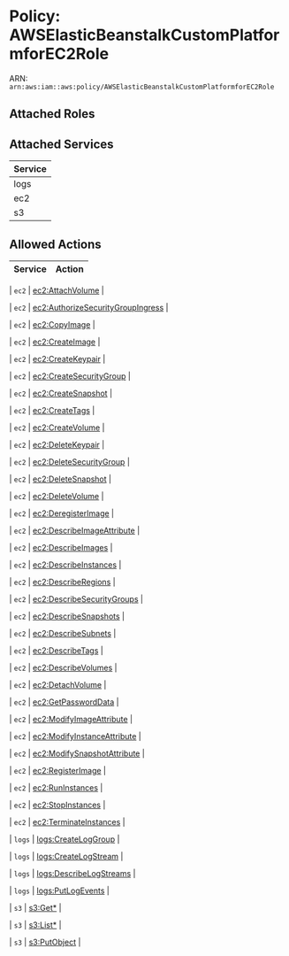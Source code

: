# Policy: AWSElasticBeanstalkCustomPlatformforEC2Role

ARN: `arn:aws:iam::aws:policy/AWSElasticBeanstalkCustomPlatformforEC2Role`

## Attached Roles

## Attached Services

| Service |
|---------|
| logs |
| ec2 |
| s3 |

## Allowed Actions

| Service | Action |
|:-------:|--------|

| `ec2` | [ec2:AttachVolume](../actions.md#ec2:attachvolume) |

| `ec2` | [ec2:AuthorizeSecurityGroupIngress](../actions.md#ec2:authorizesecuritygroupingress) |

| `ec2` | [ec2:CopyImage](../actions.md#ec2:copyimage) |

| `ec2` | [ec2:CreateImage](../actions.md#ec2:createimage) |

| `ec2` | [ec2:CreateKeypair](../actions.md#ec2:createkeypair) |

| `ec2` | [ec2:CreateSecurityGroup](../actions.md#ec2:createsecuritygroup) |

| `ec2` | [ec2:CreateSnapshot](../actions.md#ec2:createsnapshot) |

| `ec2` | [ec2:CreateTags](../actions.md#ec2:createtags) |

| `ec2` | [ec2:CreateVolume](../actions.md#ec2:createvolume) |

| `ec2` | [ec2:DeleteKeypair](../actions.md#ec2:deletekeypair) |

| `ec2` | [ec2:DeleteSecurityGroup](../actions.md#ec2:deletesecuritygroup) |

| `ec2` | [ec2:DeleteSnapshot](../actions.md#ec2:deletesnapshot) |

| `ec2` | [ec2:DeleteVolume](../actions.md#ec2:deletevolume) |

| `ec2` | [ec2:DeregisterImage](../actions.md#ec2:deregisterimage) |

| `ec2` | [ec2:DescribeImageAttribute](../actions.md#ec2:describeimageattribute) |

| `ec2` | [ec2:DescribeImages](../actions.md#ec2:describeimages) |

| `ec2` | [ec2:DescribeInstances](../actions.md#ec2:describeinstances) |

| `ec2` | [ec2:DescribeRegions](../actions.md#ec2:describeregions) |

| `ec2` | [ec2:DescribeSecurityGroups](../actions.md#ec2:describesecuritygroups) |

| `ec2` | [ec2:DescribeSnapshots](../actions.md#ec2:describesnapshots) |

| `ec2` | [ec2:DescribeSubnets](../actions.md#ec2:describesubnets) |

| `ec2` | [ec2:DescribeTags](../actions.md#ec2:describetags) |

| `ec2` | [ec2:DescribeVolumes](../actions.md#ec2:describevolumes) |

| `ec2` | [ec2:DetachVolume](../actions.md#ec2:detachvolume) |

| `ec2` | [ec2:GetPasswordData](../actions.md#ec2:getpassworddata) |

| `ec2` | [ec2:ModifyImageAttribute](../actions.md#ec2:modifyimageattribute) |

| `ec2` | [ec2:ModifyInstanceAttribute](../actions.md#ec2:modifyinstanceattribute) |

| `ec2` | [ec2:ModifySnapshotAttribute](../actions.md#ec2:modifysnapshotattribute) |

| `ec2` | [ec2:RegisterImage](../actions.md#ec2:registerimage) |

| `ec2` | [ec2:RunInstances](../actions.md#ec2:runinstances) |

| `ec2` | [ec2:StopInstances](../actions.md#ec2:stopinstances) |

| `ec2` | [ec2:TerminateInstances](../actions.md#ec2:terminateinstances) |

| `logs` | [logs:CreateLogGroup](../actions.md#logs:createloggroup) |

| `logs` | [logs:CreateLogStream](../actions.md#logs:createlogstream) |

| `logs` | [logs:DescribeLogStreams](../actions.md#logs:describelogstreams) |

| `logs` | [logs:PutLogEvents](../actions.md#logs:putlogevents) |

| `s3` | [s3:Get*](../actions.md#s3:getall) |

| `s3` | [s3:List*](../actions.md#s3:listall) |

| `s3` | [s3:PutObject](../actions.md#s3:putobject) |

